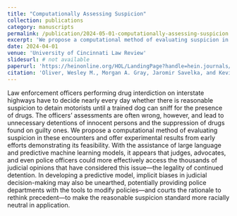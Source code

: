 ```yaml
---
title: "Computationally Assessing Suspicion"
collection: publications
category: manuscripts
permalink: /publication/2024-05-01-computationally-assessing-suspicion
excerpt: 'We propose a computational method of evaluating suspicion in the situations when police officers detain motorists  and offer experimental results from early efforts demonstrating its feasibility.'
date: 2024-04-01
venue: 'University of Cincinnati Law Review'
slidesurl: # not available
paperurl: 'https://heinonline.org/HOL/LandingPage?handle=hein.journals/ucinlr92&div=46&id=&page='
citation: 'Oliver, Wesley M., Morgan A. Gray, Jaromir Savelka, and Kevin D. Ashley. "Computationally Assessing Suspicion." <i>U. Cin. L. Rev. 92 (2023)</i>: 1108.'
---
```


Law enforcement officers performing drug interdiction on interstate highways have to decide nearly every day whether there is reasonable suspicion to detain motorists until a trained dog can sniff for the presence of drugs. The officers’ assessments are often wrong, however, and lead to unnecessary detentions of innocent persons and the suppression of drugs found on guilty ones. We propose a computational method of evaluating suspicion in these encounters and offer experimental results from early efforts demonstrating its feasibility. With the assistance of large language and predictive machine learning models, it appears that judges, advocates, and even police officers could more effectively access the thousands of judicial opinions that have considered this issue—the legality of continued detention. In developing a predictive model, implicit biases in judicial decision-making may also be unearthed, potentially providing police departments with the tools to modify policies—and courts the rationale to rethink precedent—to make the reasonable suspicion standard more racially neutral in application.